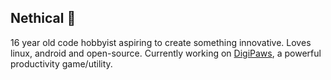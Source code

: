 ## Nethical 🤯
16 year old code hobbyist aspiring to create something innovative. Loves linux, android and open-source.
Currently working on [DigiPaws](https://github.com/nethical6/digi-paws), a powerful productivity game/utility.
